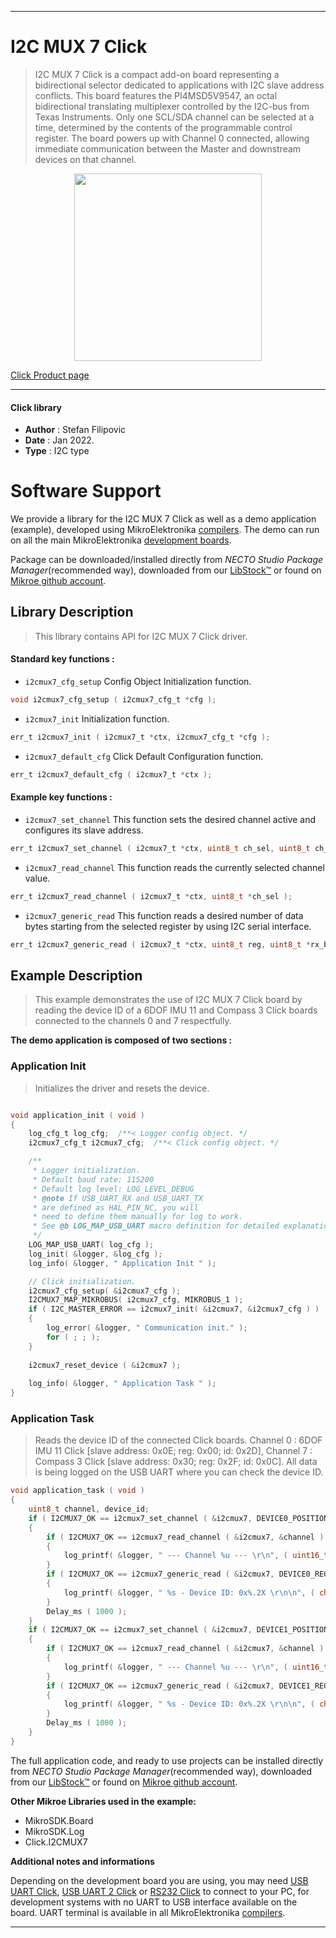 
---
# I2C MUX 7 Click

> I2C MUX 7 Click is a compact add-on board representing a bidirectional selector dedicated to applications with I2C slave address conflicts. This board features the PI4MSD5V9547, an octal bidirectional translating multiplexer controlled by the I2C-bus from Texas Instruments. Only one SCL/SDA channel can be selected at a time, determined by the contents of the programmable control register. The board powers up with Channel 0 connected, allowing immediate communication between the Master and downstream devices on that channel.

<p align="center">
  <img src="https://download.mikroe.com/images/click_for_ide/i2cmux7_click.png" height=300px>
</p>

[Click Product page](https://www.mikroe.com/i2c-mux-7-click)

---


#### Click library

- **Author**        : Stefan Filipovic
- **Date**          : Jan 2022.
- **Type**          : I2C type


# Software Support

We provide a library for the I2C MUX 7 Click
as well as a demo application (example), developed using MikroElektronika
[compilers](https://www.mikroe.com/necto-studio).
The demo can run on all the main MikroElektronika [development boards](https://www.mikroe.com/development-boards).

Package can be downloaded/installed directly from *NECTO Studio Package Manager*(recommended way), downloaded from our [LibStock&trade;](https://libstock.mikroe.com) or found on [Mikroe github account](https://github.com/MikroElektronika/mikrosdk_click_v2/tree/master/clicks).

## Library Description

> This library contains API for I2C MUX 7 Click driver.

#### Standard key functions :

- `i2cmux7_cfg_setup` Config Object Initialization function.
```c
void i2cmux7_cfg_setup ( i2cmux7_cfg_t *cfg );
```

- `i2cmux7_init` Initialization function.
```c
err_t i2cmux7_init ( i2cmux7_t *ctx, i2cmux7_cfg_t *cfg );
```

- `i2cmux7_default_cfg` Click Default Configuration function.
```c
err_t i2cmux7_default_cfg ( i2cmux7_t *ctx );
```

#### Example key functions :

- `i2cmux7_set_channel` This function sets the desired channel active and configures its slave address.
```c
err_t i2cmux7_set_channel ( i2cmux7_t *ctx, uint8_t ch_sel, uint8_t ch_slave_addr );
```

- `i2cmux7_read_channel` This function reads the currently selected channel value.
```c
err_t i2cmux7_read_channel ( i2cmux7_t *ctx, uint8_t *ch_sel );
```

- `i2cmux7_generic_read` This function reads a desired number of data bytes starting from the selected register by using I2C serial interface.
```c
err_t i2cmux7_generic_read ( i2cmux7_t *ctx, uint8_t reg, uint8_t *rx_buf, uint8_t rx_len );
```

## Example Description

> This example demonstrates the use of I2C MUX 7 Click board by reading the
device ID of a 6DOF IMU 11 and Compass 3 Click boards connected to the channels 0 and 7 respectfully.

**The demo application is composed of two sections :**

### Application Init

> Initializes the driver and resets the device.

```c

void application_init ( void )
{
    log_cfg_t log_cfg;  /**< Logger config object. */
    i2cmux7_cfg_t i2cmux7_cfg;  /**< Click config object. */

    /** 
     * Logger initialization.
     * Default baud rate: 115200
     * Default log level: LOG_LEVEL_DEBUG
     * @note If USB_UART_RX and USB_UART_TX 
     * are defined as HAL_PIN_NC, you will 
     * need to define them manually for log to work. 
     * See @b LOG_MAP_USB_UART macro definition for detailed explanation.
     */
    LOG_MAP_USB_UART( log_cfg );
    log_init( &logger, &log_cfg );
    log_info( &logger, " Application Init " );

    // Click initialization.
    i2cmux7_cfg_setup( &i2cmux7_cfg );
    I2CMUX7_MAP_MIKROBUS( i2cmux7_cfg, MIKROBUS_1 );
    if ( I2C_MASTER_ERROR == i2cmux7_init( &i2cmux7, &i2cmux7_cfg ) ) 
    {
        log_error( &logger, " Communication init." );
        for ( ; ; );
    }
    
    i2cmux7_reset_device ( &i2cmux7 );
    
    log_info( &logger, " Application Task " );
}

```

### Application Task

> Reads the device ID of the connected Click boards.
Channel 0 : 6DOF IMU 11 Click [slave address: 0x0E; reg: 0x00; id: 0x2D],
Channel 7 : Compass 3 Click   [slave address: 0x30; reg: 0x2F; id: 0x0C].
All data is being logged on the USB UART where you can check the device ID.

```c
void application_task ( void )
{
    uint8_t channel, device_id;
    if ( I2CMUX7_OK == i2cmux7_set_channel ( &i2cmux7, DEVICE0_POSITION, DEVICE0_SLAVE_ADDRESS ) )
    {
        if ( I2CMUX7_OK == i2cmux7_read_channel ( &i2cmux7, &channel ) )
        {
            log_printf( &logger, " --- Channel %u --- \r\n", ( uint16_t ) ( channel & I2CMUX7_CHANNEL_NUM_MASK ) );
        }
        if ( I2CMUX7_OK == i2cmux7_generic_read ( &i2cmux7, DEVICE0_REG_ID, &device_id, 1 ) )
        {
            log_printf( &logger, " %s - Device ID: 0x%.2X \r\n\n", ( char * ) DEVICE0_NAME, ( uint16_t ) device_id );
        }
        Delay_ms ( 1000 );
    }
    if ( I2CMUX7_OK == i2cmux7_set_channel ( &i2cmux7, DEVICE1_POSITION, DEVICE1_SLAVE_ADDRESS ) )
    {
        if ( I2CMUX7_OK == i2cmux7_read_channel ( &i2cmux7, &channel ) )
        {
            log_printf( &logger, " --- Channel %u --- \r\n", ( uint16_t ) ( channel & I2CMUX7_CHANNEL_NUM_MASK ) );
        }
        if ( I2CMUX7_OK == i2cmux7_generic_read ( &i2cmux7, DEVICE1_REG_ID, &device_id, 1 ) )
        {
            log_printf( &logger, " %s - Device ID: 0x%.2X \r\n\n", ( char * ) DEVICE1_NAME, ( uint16_t ) device_id );
        }
        Delay_ms ( 1000 );
    }
}
```

The full application code, and ready to use projects can be installed directly from *NECTO Studio Package Manager*(recommended way), downloaded from our [LibStock&trade;](https://libstock.mikroe.com) or found on [Mikroe github account](https://github.com/MikroElektronika/mikrosdk_click_v2/tree/master/clicks).

**Other Mikroe Libraries used in the example:**

- MikroSDK.Board
- MikroSDK.Log
- Click.I2CMUX7

**Additional notes and informations**

Depending on the development board you are using, you may need
[USB UART Click](https://www.mikroe.com/usb-uart-click),
[USB UART 2 Click](https://www.mikroe.com/usb-uart-2-click) or
[RS232 Click](https://www.mikroe.com/rs232-click) to connect to your PC, for
development systems with no UART to USB interface available on the board. UART
terminal is available in all MikroElektronika
[compilers](https://shop.mikroe.com/compilers).

---
